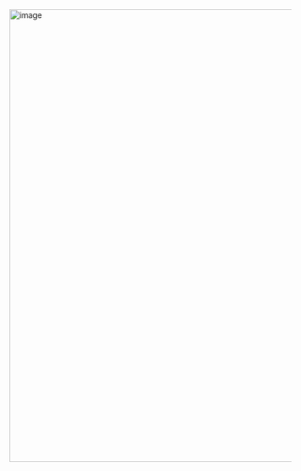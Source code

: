 <img width="809" alt="image" src="https://github.com/MaryiaBabinskaya/Programming-UJ/assets/94359114/b85efc73-0f88-4e6a-846a-8c69e0f8bceb">
